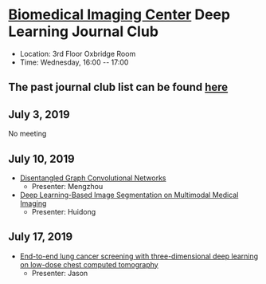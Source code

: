 
# [Biomedical Imaging Center](http://biotech.rpi.edu/centers/bic) Deep Learning Journal Club

* Location: 3rd Floor Oxbridge Room
* Time: Wednesday, 16:00 -- 17:00

## The past journal club list can be found [here](past_list.md)



 
## July 3, 2019

No meeting
 
## July 10, 2019

* [Disentangled Graph Convolutional Networks](http://pengcui.thumedialab.com/papers/DisenGCN.pdf)
	* Presenter: Mengzhou
* [Deep Learning-Based Image Segmentation on Multimodal Medical Imaging](https://ieeexplore.ieee.org/document/8599078)
	* Presenter: Huidong
 
## July 17, 2019

* [End-to-end lung cancer screening with three-dimensional deep learning on low-dose chest computed tomography](https://www.nature.com/articles/s41591-019-0447-x)
	* Presenter: Jason
